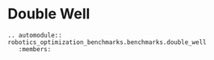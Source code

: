 # Double Well

```{eval-rst}
.. automodule:: robotics_optimization_benchmarks.benchmarks.double_well
   :members:
```
